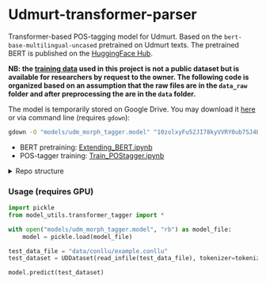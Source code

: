# Udmurt-transformer-parser

Transformer-based POS-tagging model for Udmurt. Based on the `bert-base-multilingual-uncased` pretrained on Udmurt texts. The pretrained BERT is published on the [HuggingFace Hub](https://huggingface.co/ulyanaisaeva/udmurt-bert-base-uncased).


**NB: the [training data](http://udmurt.web-corpora.net/) used in this project is not a public dataset but is available for researchers by request to the owner. The following code is organized based on an assumption that the raw files are in the `data_raw` folder and after preprocessing the are in the `data` folder.**

The model is temporarily stored on Google Drive. You may download it [here](https://drive.google.com/file/d/10zolxyFu52JI78kyVVRY0ub7SJ4BXZtf/view) or via command line (requires `gdown`):

```bash
gdown -O "models/udm_morph_tagger.model" "10zolxyFu52JI78kyVVRY0ub7SJ4BXZtf" 
```

- BERT pretraining: [Extending_BERT.ipynb](https://github.com/ulyanaisaeva/udmurt-transformer-parser/blob/main/Extending_BERT.ipynb)
- POS-tagger training: [Train_POStagger.ipynb](https://github.com/ulyanaisaeva/udmurt-transformer-parser/blob/main/Train_POStagger.ipynb)


<details><summary>Repo structure</summary>
<p>

```
.
├── data        <-- files in .txt and .conllu
│   ├── conllu
│   │   └── example.conllu
│   └── txt
│       └── example.txt
├── data_raw    <-- original files
├── model_utils     <-- tagger class and data utils
│   ├── modify_model.py
│   ├── transformer_tagger.py
│   └── ud_dataset_utils.py
├── models                  <-- trained models are saved here
├── tokenizer               <-- trained tokenizers are saved here
│   └── match_vocabs.py
├── Extending_Bert.ipynb    <-- notebook to pretrain BERT on `data`
├── Train_POStagger.ipynb   <-- notebook to train a POS-tagger
```

</p>
</details>


### Usage (requires GPU)

```python
import pickle
from model_utils.transformer_tagger import *

with open("models/udm_morph_tagger.model", "rb") as model_file:
    model = pickle.load(model_file)

test_data_file = "data/conllu/example.conllu"
test_dataset = UDDataset(read_infile(test_data_file), tokenizer=tokenizer)

model.predict(test_dataset)
```
